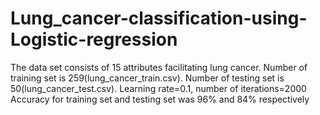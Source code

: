 # Lung_cancer-classification-using-Logistic-regression
The data set consists of 15 attributes facilitating lung cancer. Number of training set is 259(lung_cancer_train.csv).
Number of testing set is 50(lung_cancer_test.csv). Learning rate=0.1, number of iterations=2000
Accuracy for training set and testing set was 96% and 84% respectively 
